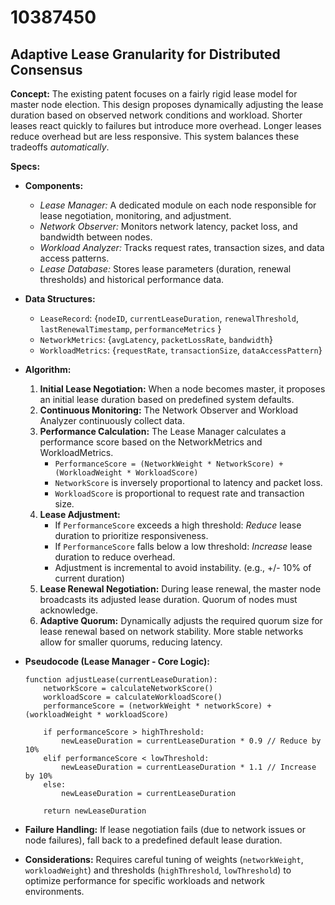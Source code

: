 # 10387450

## Adaptive Lease Granularity for Distributed Consensus

**Concept:** The existing patent focuses on a fairly rigid lease model for master node election. This design proposes dynamically adjusting the lease duration based on observed network conditions and workload. Shorter leases react quickly to failures but introduce more overhead. Longer leases reduce overhead but are less responsive. This system balances these tradeoffs *automatically*.

**Specs:**

*   **Components:**
    *   *Lease Manager:* A dedicated module on each node responsible for lease negotiation, monitoring, and adjustment.
    *   *Network Observer:* Monitors network latency, packet loss, and bandwidth between nodes.
    *   *Workload Analyzer:*  Tracks request rates, transaction sizes, and data access patterns.
    *   *Lease Database:* Stores lease parameters (duration, renewal thresholds) and historical performance data.

*   **Data Structures:**
    *   `LeaseRecord`:  {`nodeID`, `currentLeaseDuration`, `renewalThreshold`, `lastRenewalTimestamp`, `performanceMetrics` }
    *   `NetworkMetrics`: {`avgLatency`, `packetLossRate`, `bandwidth`}
    *   `WorkloadMetrics`: {`requestRate`, `transactionSize`, `dataAccessPattern`}

*   **Algorithm:**

    1.  **Initial Lease Negotiation:** When a node becomes master, it proposes an initial lease duration based on predefined system defaults.
    2.  **Continuous Monitoring:** The Network Observer and Workload Analyzer continuously collect data.
    3.  **Performance Calculation:**  The Lease Manager calculates a performance score based on the NetworkMetrics and WorkloadMetrics.
        *   `PerformanceScore = (NetworkWeight * NetworkScore) + (WorkloadWeight * WorkloadScore)`
        *   `NetworkScore` is inversely proportional to latency and packet loss.
        *   `WorkloadScore` is proportional to request rate and transaction size.
    4.  **Lease Adjustment:**
        *   If `PerformanceScore` exceeds a high threshold: *Reduce* lease duration to prioritize responsiveness.
        *   If `PerformanceScore` falls below a low threshold: *Increase* lease duration to reduce overhead.
        *   Adjustment is incremental to avoid instability.  (e.g., +/- 10% of current duration)
    5.  **Lease Renewal Negotiation:** During lease renewal, the master node broadcasts its adjusted lease duration. Quorum of nodes must acknowledge.
    6. **Adaptive Quorum:**  Dynamically adjusts the required quorum size for lease renewal based on network stability. More stable networks allow for smaller quorums, reducing latency.

*   **Pseudocode (Lease Manager - Core Logic):**

    ```pseudocode
    function adjustLease(currentLeaseDuration):
        networkScore = calculateNetworkScore()
        workloadScore = calculateWorkloadScore()
        performanceScore = (networkWeight * networkScore) + (workloadWeight * workloadScore)

        if performanceScore > highThreshold:
            newLeaseDuration = currentLeaseDuration * 0.9 // Reduce by 10%
        elif performanceScore < lowThreshold:
            newLeaseDuration = currentLeaseDuration * 1.1 // Increase by 10%
        else:
            newLeaseDuration = currentLeaseDuration

        return newLeaseDuration
    ```

*   **Failure Handling:**  If lease negotiation fails (due to network issues or node failures), fall back to a predefined default lease duration.

*   **Considerations:**  Requires careful tuning of weights (`networkWeight`, `workloadWeight`) and thresholds (`highThreshold`, `lowThreshold`) to optimize performance for specific workloads and network environments.